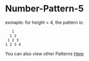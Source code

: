 # Number-Pattern-5

exmaple: for height = 4, the pattern is:

```
   1 
  1 2 
 1 2 3 
1 2 3 4 
```

 You can also view other Patterns [Here](https://github.com/Annas-Furquan-Pasha?tab=repositories)
